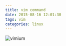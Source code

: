 ```yaml
---
title: vim command
date: 2015-08-16 12:01:30
tags: vim
categories: linux
---
```


![vimium](https://i.imgur.com/8ouxjED.png)